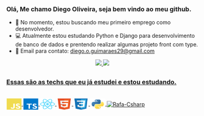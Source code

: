 ### Olá, Me chamo Diego Oliveira, seja bem vindo ao meu github.

- 🔭 No momento, estou buscando meu primeiro emprego como desenvolvedor.
- 💻 Atualmente estou estudando Python e Django para desenvolvimento de banco de dados e prentendo realizar algumas projeto front com type.
- 📱  Email para contato: diego.o.guimaraes29@gmail.com

<div align="center">
  <a href="https://github.com/DiegoOlive29">
  <img height="180em" src="https://github-readme-stats.vercel.app/api?username=DiegoOlive29&show_icons=true&theme=midnight-purple&include_all_commits=true&count_private=true"/>
  <img height="180em" src="https://github-readme-stats.vercel.app/api/top-langs/?username=DiegoOlive29&layout=compact&langs_count=7&theme=midnight-purple"/>
</div>

##

###  Essas são as techs que eu já estudei e estou estudando.
<div style="display: inline_block"><br>
  <img align="center" alt="Rafa-Js" height="30" width="40" src="https://raw.githubusercontent.com/devicons/devicon/master/icons/javascript/javascript-plain.svg">
  <img align="center" alt="Rafa-Ts" height="30" width="40" src="https://raw.githubusercontent.com/devicons/devicon/master/icons/typescript/typescript-plain.svg">
  <img align="center" alt="Rafa-React" height="30" width="40" src="https://raw.githubusercontent.com/devicons/devicon/master/icons/react/react-original.svg">
  <img align="center" alt="Rafa-HTML" height="30" width="40" src="https://raw.githubusercontent.com/devicons/devicon/master/icons/html5/html5-original.svg">
  <img align="center" alt="Rafa-CSS" height="30" width="40" src="https://raw.githubusercontent.com/devicons/devicon/master/icons/css3/css3-original.svg">
  <img align="center" alt="Rafa-Python" height="30" width="40" src="https://raw.githubusercontent.com/devicons/devicon/master/icons/python/python-original.svg">
  <img align="center" alt="Rafa-Csharp" height="30" width="90" src="https://img.shields.io/badge/Django-092E20?style=for-the-badge&logo=django&logoColor=white">

</div>

##

